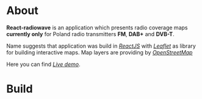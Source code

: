 # About

**React-radiowave** is an application which presents radio coverage maps **currently only** for Poland radio transmitters **FM**, **DAB+** and **DVB-T**.

Name suggests that application was build in _[ReactJS](https://reactjs.org)_ with _[Leaflet](https://leafletjs.com)_ as library for building interactive maps. Map layers are providing by _[OpenStreetMap](https://openstreetmap.org)_

Here you can find _[Live demo](https://mapy.radiopolska.pl)_.

# Build
